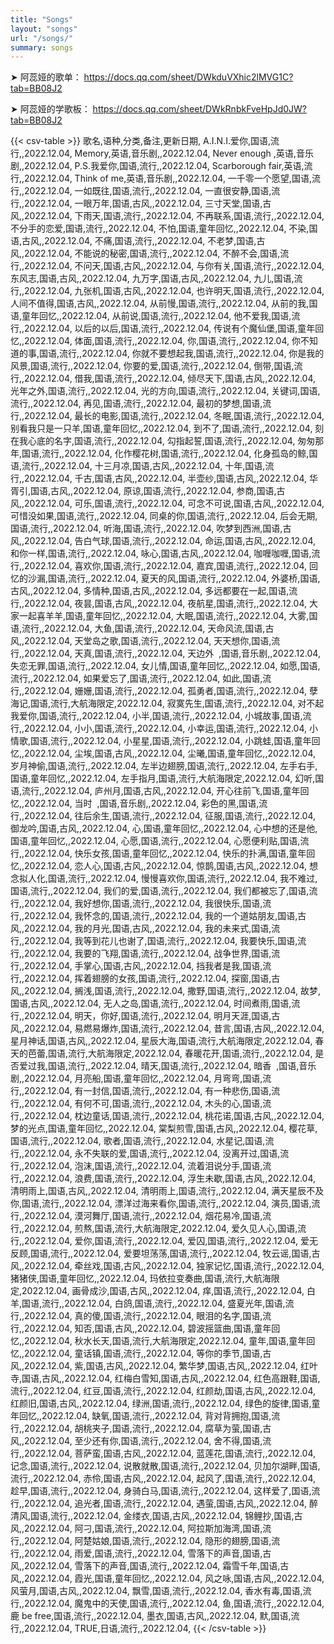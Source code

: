 ```yaml
---
title: "Songs"
layout: "songs"
url: "/songs/"
summary: songs
---
```


➤ 阿蕊娅的歌单：
https://docs.qq.com/sheet/DWkduVXhic2lMVG1C?tab=BB08J2

➤ 阿蕊娅的学歌板：
https://docs.qq.com/sheet/DWkRnbkFveHpJd0JW?tab=BB08J2

{{< csv-table >}}
歌名,语种,分类,备注,更新日期,
A.I.N.I.爱你,国语,流行,,2022.12.04,
Memory,英语,音乐剧,,2022.12.04,
Never enough ,英语,音乐剧,,2022.12.04,
P.S.我爱你,国语,流行,,2022.12.04,
Scarborough fair,英语,流行,,2022.12.04,
Think of me,英语,音乐剧,,2022.12.04,
一千零一个愿望,国语,流行,,2022.12.04,
一如既往,国语,流行,,2022.12.04,
一直很安静,国语,流行,,2022.12.04,
一眼万年,国语,古风,,2022.12.04,
三寸天堂,国语,古风,,2022.12.04,
下雨天,国语,流行,,2022.12.04,
不再联系,国语,流行,,2022.12.04,
不分手的恋爱,国语,流行,,2022.12.04,
不怕,国语,童年回忆,,2022.12.04,
不染,国语,古风,,2022.12.04,
不痛,国语,流行,,2022.12.04,
不老梦,国语,古风,,2022.12.04,
不能说的秘密,国语,流行,,2022.12.04,
不醉不会,国语,流行,,2022.12.04,
不问天,国语,古风,,2022.12.04,
与你有关,国语,流行,,2022.12.04,
东风志,国语,古风,,2022.12.04,
九万字,国语,古风,,2022.12.04,
九儿,国语,流行,,2022.12.04,
九张机,国语,古风,,2022.12.04,
也许明天,国语,流行,,2022.12.04,
人间不值得,国语,古风,,2022.12.04,
从前慢,国语,流行,,2022.12.04,
从前的我,国语,童年回忆,,2022.12.04,
从前说,国语,流行,,2022.12.04,
他不爱我,国语,流行,,2022.12.04,
以后的以后,国语,流行,,2022.12.04,
传说有个魔仙堡,国语,童年回忆,,2022.12.04,
体面,国语,流行,,2022.12.04,
你,国语,流行,,2022.12.04,
你不知道的事,国语,流行,,2022.12.04,
你就不要想起我,国语,流行,,2022.12.04,
你是我的风景,国语,流行,,2022.12.04,
你要的爱,国语,流行,,2022.12.04,
倒带,国语,流行,,2022.12.04,
借我,国语,流行,,2022.12.04,
倾尽天下,国语,古风,,2022.12.04,
光年之外,国语,流行,,2022.12.04,
光的方向,国语,流行,,2022.12.04,
关键词,国语,流行,,2022.12.04,
再见,国语,流行,,2022.12.04,
最初的梦想,国语,流行,,2022.12.04,
最长的电影,国语,流行,,2022.12.04,
冬眠,国语,流行,,2022.12.04,
别看我只是一只羊,国语,童年回忆,,2022.12.04,
到不了,国语,流行,,2022.12.04,
刻在我心底的名字,国语,流行,,2022.12.04,
勾指起誓,国语,流行,,2022.12.04,
匆匆那年,国语,流行,,2022.12.04,
化作樱花树,国语,流行,,2022.12.04,
化身孤岛的鲸,国语,流行,,2022.12.04,
十三月凉,国语,古风,,2022.12.04,
十年,国语,流行,,2022.12.04,
千古,国语,古风,,2022.12.04,
半壶纱,国语,古风,,2022.12.04,
华胥引,国语,古风,,2022.12.04,
原谅,国语,流行,,2022.12.04,
参商,国语,古风,,2022.12.04,
可乐,国语,流行,,2022.12.04,
可念不可说,国语,古风,,2022.12.04,
可惜没如果,国语,流行,,2022.12.04,
同桌的你,国语,流行,,2022.12.04,
后会无期,国语,流行,,2022.12.04,
听海,国语,流行,,2022.12.04,
吹梦到西洲,国语,古风,,2022.12.04,
告白气球,国语,流行,,2022.12.04,
命运,国语,古风,,2022.12.04,
和你一样,国语,流行,,2022.12.04,
咏心,国语,古风,,2022.12.04,
咖喱咖喱,国语,流行,,2022.12.04,
喜欢你,国语,流行,,2022.12.04,
嘉宾,国语,流行,,2022.12.04,
回忆的沙漏,国语,流行,,2022.12.04,
夏天的风,国语,流行,,2022.12.04,
外婆桥,国语,古风,,2022.12.04,
多情种,国语,古风,,2022.12.04,
多远都要在一起,国语,流行,,2022.12.04,
夜昙,国语,古风,,2022.12.04,
夜航星,国语,流行,,2022.12.04,
大家一起喜羊羊,国语,童年回忆,,2022.12.04,
大眠,国语,流行,,2022.12.04,
大雾,国语,流行,,2022.12.04,
大鱼,国语,流行,,2022.12.04,
天命风流,国语,古风,,2022.12.04,
天堂岛之歌,国语,流行,,2022.12.04,
天天想你,国语,流行,,2022.12.04,
天真,国语,流行,,2022.12.04,
天边外  ,国语,音乐剧,,2022.12.04,
失恋无罪,国语,流行,,2022.12.04,
女儿情,国语,童年回忆,,2022.12.04,
如愿,国语,流行,,2022.12.04,
如果爱忘了,国语,流行,,2022.12.04,
如此,国语,流行,,2022.12.04,
姗姗,国语,流行,,2022.12.04,
孤勇者,国语,流行,,2022.12.04,
孽海记,国语,流行,大航海限定,2022.12.04,
寂寞先生,国语,流行,,2022.12.04,
对不起我爱你,国语,流行,,2022.12.04,
小半,国语,流行,,2022.12.04,
小城故事,国语,流行,,2022.12.04,
小小,国语,流行,,2022.12.04,
小幸运,国语,流行,,2022.12.04,
小情歌,国语,流行,,2022.12.04,
小星星,国语,流行,,2022.12.04,
小跳蛙,国语,童年回忆,,2022.12.04,
尘埃,国语,古风,,2022.12.04,
尘曦,国语,童年回忆,,2022.12.04,
岁月神偷,国语,流行,,2022.12.04,
左半边翅膀,国语,流行,,2022.12.04,
左手右手,国语,童年回忆,,2022.12.04,
左手指月,国语,流行,大航海限定,2022.12.04,
幻听,国语,流行,,2022.12.04,
庐州月,国语,古风,,2022.12.04,
开心往前飞,国语,童年回忆,,2022.12.04,
当时  ,国语,音乐剧,,2022.12.04,
彩色的黑,国语,流行,,2022.12.04,
往后余生,国语,流行,,2022.12.04,
征服,国语,流行,,2022.12.04,
御龙吟,国语,古风,,2022.12.04,
心,国语,童年回忆,,2022.12.04,
心中想的还是他,国语,童年回忆,,2022.12.04,
心愿,国语,流行,,2022.12.04,
心愿便利贴,国语,流行,,2022.12.04,
快乐女孩,国语,童年回忆,,2022.12.04,
快乐的扑满,国语,童年回忆,,2022.12.04,
恋人心,国语,古风,,2022.12.04,
惊鹊,国语,古风,,2022.12.04,
想念拟人化,国语,流行,,2022.12.04,
慢慢喜欢你,国语,流行,,2022.12.04,
我不难过,国语,流行,,2022.12.04,
我们的爱,国语,流行,,2022.12.04,
我们都被忘了,国语,流行,,2022.12.04,
我好想你,国语,流行,,2022.12.04,
我很快乐,国语,流行,,2022.12.04,
我怀念的,国语,流行,,2022.12.04,
我的一个道姑朋友,国语,古风,,2022.12.04,
我的月光,国语,古风,,2022.12.04,
我的未来式,国语,流行,,2022.12.04,
我等到花儿也谢了,国语,流行,,2022.12.04,
我要快乐,国语,流行,,2022.12.04,
我要的飞翔,国语,流行,,2022.12.04,
战争世界,国语,流行,,2022.12.04,
手掌心,国语,古风,,2022.12.04,
挡我者是我,国语,流行,,2022.12.04,
挥着翅膀的女孩,国语,流行,,2022.12.04,
探窗,国语,古风,,2022.12.04,
搁浅,国语,流行,,2022.12.04,
撒野,国语,流行,,2022.12.04,
故梦,国语,古风,,2022.12.04,
无人之岛,国语,流行,,2022.12.04,
时间煮雨,国语,流行,,2022.12.04,
明天，你好,国语,流行,,2022.12.04,
明月天涯,国语,古风,,2022.12.04,
易燃易爆炸,国语,流行,,2022.12.04,
昔言,国语,古风,,2022.12.04,
星月神话,国语,古风,,2022.12.04,
星辰大海,国语,流行,大航海限定,2022.12.04,
春天的芭蕾,国语,流行,大航海限定,2022.12.04,
春暖花开,国语,流行,,2022.12.04,
是否爱过我,国语,流行,,2022.12.04,
晴天,国语,流行,,2022.12.04,
暗香  ,国语,音乐剧,,2022.12.04,
月亮船,国语,童年回忆,,2022.12.04,
月弯弯,国语,流行,,2022.12.04,
有一封信,国语,流行,,2022.12.04,
有一种悲伤,国语,流行,,2022.12.04,
有何不可,国语,流行,,2022.12.04,
木头的心,国语,流行,,2022.12.04,
枕边童话,国语,流行,,2022.12.04,
桃花诺,国语,古风,,2022.12.04,
梦的光点,国语,童年回忆,,2022.12.04,
棠梨煎雪,国语,古风,,2022.12.04,
樱花草,国语,流行,,2022.12.04,
歌者,国语,流行,,2022.12.04,
水星记,国语,流行,,2022.12.04,
永不失联的爱,国语,流行,,2022.12.04,
没离开过,国语,流行,,2022.12.04,
泡沫,国语,流行,,2022.12.04,
流着泪说分手,国语,流行,,2022.12.04,
浪费,国语,流行,,2022.12.04,
浮生未歇,国语,古风,,2022.12.04,
清明雨上,国语,古风,,2022.12.04,
清明雨上,国语,流行,,2022.12.04,
满天星辰不及你,国语,流行,,2022.12.04,
漂洋过海来看你,国语,流行,,2022.12.04,
演员,国语,流行,,2022.12.04,
漠河舞厅,国语,流行,,2022.12.04,
烟花易冷,国语,流行,,2022.12.04,
煎熬,国语,流行,大航海限定,2022.12.04,
爱久见人心,国语,流行,,2022.12.04,
爱你,国语,流行,,2022.12.04,
爱囚,国语,流行,,2022.12.04,
爱无反顾,国语,流行,,2022.12.04,
爱要坦荡荡,国语,流行,,2022.12.04,
牧云谣,国语,古风,,2022.12.04,
牵丝戏,国语,古风,,2022.12.04,
独家记忆,国语,流行,,2022.12.04,
猪猪侠,国语,童年回忆,,2022.12.04,
玛依拉变奏曲,国语,流行,大航海限定,2022.12.04,
画骨成沙,国语,古风,,2022.12.04,
痒,国语,流行,,2022.12.04,
白羊,国语,流行,,2022.12.04,
白鸽,国语,流行,,2022.12.04,
盛夏光年,国语,流行,,2022.12.04,
真的傻,国语,流行,,2022.12.04,
眼泪的名字,国语,流行,,2022.12.04,
知否,国语,古风,,2022.12.04,
碧波摇篮曲,国语,童年回忆,,2022.12.04,
秋水长天,国语,流行,大航海限定,2022.12.04,
童年,国语,童年回忆,,2022.12.04,
童话镇,国语,流行,,2022.12.04,
等你的季节,国语,古风,,2022.12.04,
紫,国语,古风,,2022.12.04,
繁华梦,国语,古风,,2022.12.04,
红叶寺,国语,古风,,2022.12.04,
红梅白雪知,国语,古风,,2022.12.04,
红色高跟鞋,国语,流行,,2022.12.04,
红豆,国语,流行,,2022.12.04,
红颜劫,国语,古风,,2022.12.04,
红颜旧,国语,古风,,2022.12.04,
绿洲,国语,流行,,2022.12.04,
绿色的旋律,国语,童年回忆,,2022.12.04,
缺氧,国语,流行,,2022.12.04,
背对背拥抱,国语,流行,,2022.12.04,
胡桃夹子,国语,流行,,2022.12.04,
腐草为萤,国语,古风,,2022.12.04,
至少还有你,国语,流行,,2022.12.04,
舍不得,国语,流行,,2022.12.04,
菩萨蛮,国语,古风,,2022.12.04,
蓝莲花,国语,流行,,2022.12.04,
记念,国语,流行,,2022.12.04,
说散就散,国语,流行,,2022.12.04,
贝加尔湖畔,国语,流行,,2022.12.04,
赤伶,国语,古风,,2022.12.04,
起风了,国语,流行,,2022.12.04,
趁早,国语,流行,,2022.12.04,
身骑白马,国语,流行,,2022.12.04,
这样爱了,国语,流行,,2022.12.04,
追光者,国语,流行,,2022.12.04,
遇萤,国语,古风,,2022.12.04,
醉清风,国语,流行,,2022.12.04,
金缕衣,国语,古风,,2022.12.04,
锦鲤抄,国语,古风,,2022.12.04,
阿刁,国语,流行,,2022.12.04,
阿拉斯加海湾,国语,流行,,2022.12.04,
阿楚姑娘,国语,流行,,2022.12.04,
隐形的翅膀,国语,流行,,2022.12.04,
雨爱,国语,流行,,2022.12.04,
雪落下的声音,国语,古风,,2022.12.04,
雪落下的声音,国语,流行,,2022.12.04,
霜雪千年,国语,古风,,2022.12.04,
霞光,国语,童年回忆,,2022.12.04,
风之咏,国语,古风,,2022.12.04,
风萤月,国语,古风,,2022.12.04,
飘雪,国语,流行,,2022.12.04,
香水有毒,国语,流行,,2022.12.04,
魔鬼中的天使,国语,流行,,2022.12.04,
鱼,国语,流行,,2022.12.04,
鹿 be free,国语,流行,,2022.12.04,
墨衣,国语,古风,,2022.12.04,
默,国语,流行,,2022.12.04,
TRUE,日语,流行,,2022.12.04,
{{< /csv-table >}}
